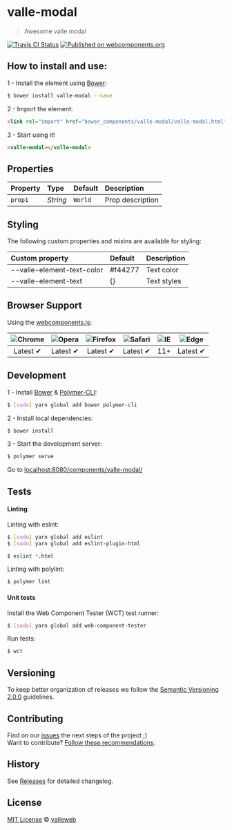 # valle-modal

> Awesome valle modal

[![Travis CI Status](https://travis-ci.org/valleweb/valle-modal.svg?branch=master)](https://travis-ci.org/valleweb/valle-modal)
[![Published on webcomponents.org](https://img.shields.io/badge/webcomponents.org-published-blue.svg)](https://www.webcomponents.org/element/valleweb/valle-modal)

## How to install and use:

1 - Install the element using [Bower](http://bower.io/):

```sh
$ bower install valle-modal --save
```

2 -  Import the element:

```html
<link rel="import" href="bower_components/valle-modal/valle-modal.html">
```

3 - Start using it!

<!--
```
<custom-element-demo>
  <template>
    <link rel="import" href="valle-modal.html">
    <next-code-block></next-code-block>
  </template>
</custom-element-demo>
```
-->

```html
<valle-modal></valle-modal>
```

## Properties

Property  | Type        | Default   | Description
:---      |:---         |:---       |:---
`prop1`   | *String*    | `World`   | Prop description

## Styling

The following custom properties and mixins are available for styling:

Custom property                | Default  | Description
:---                           |:---      |:---
--valle-element-text-color       | #f44277  | Text color
--valle-element-text             | {}       | Text styles


## Browser Support

Using the [webcomponents.js](https://github.com/WebComponents/webcomponentsjs):

 ![Chrome](https://cdnjs.cloudflare.com/ajax/libs/browser-logos/39.2.2/chrome/chrome_48x48.png) | ![Opera](https://cdnjs.cloudflare.com/ajax/libs/browser-logos/39.2.2/opera/opera_48x48.png) | ![Firefox](https://cdnjs.cloudflare.com/ajax/libs/browser-logos/39.2.2/firefox/firefox_48x48.png) | ![Safari](https://cdnjs.cloudflare.com/ajax/libs/browser-logos/39.2.2/safari/safari_48x48.png) |![IE](https://cdnjs.cloudflare.com/ajax/libs/browser-logos/39.2.2/archive/internet-explorer_9-11/internet-explorer_9-11_48x48.png) |  ![Edge](https://cdnjs.cloudflare.com/ajax/libs/browser-logos/39.2.2/edge/edge_48x48.png) |
:---: | :---: | :---: | :---: | :---: | :---: |
Latest ✔ | Latest ✔ | Latest ✔ | Latest ✔ | 11+ | Latest ✔

## Development

1 - Install [Bower](http://bower.io/) & [Polymer-CLI](https://www.polymer-project.org/1.0/docs/tools/polymer-cli):

```sh
$ [sudo] yarn global add bower polymer-cli
```

2 - Install local dependencies:

```sh
$ bower install
```

3 - Start the development server:

```sh
$ polymer serve
```

Go to [localhost:8080/components/valle-modal/](http://localhost:8080/components/valle-modal/)


## Tests

#### Linting

Linting with eslint:

```sh
$ [sudo] yarn global add eslint
$ [sudo] yarn global add eslint-plugin-html

$ eslint *.html
```

Linting with polylint:

```sh
$ polymer lint
```

#### Unit tests

Install the Web Component Tester (WCT) test runner:

```sh
$ [sudo] yarn global add web-component-tester
```

Run tests:

```sh
$ wct
```

## Versioning

To keep better organization of releases we follow the [Semantic Versioning 2.0.0](http://semver.org/) guidelines.

## Contributing

Find on our [issues](https://github.com/valleweb/valle-modal/issues/) the next steps of the project ;)
<br>
Want to contribute? [Follow these recommendations](https://github.com/valleweb/valle-modal/blob/master/CONTRIBUTING.md).

## History

See [Releases](https://github.com/valleweb/valle-modal/releases) for detailed changelog.

## License

[MIT License](https://github.com/valleweb/valle-modal/blob/master/LICENSE.md) © [valleweb](https://github.com/orgs/valleweb/people)
